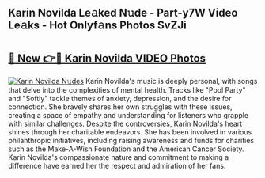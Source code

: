## Karin Novilda Le𝚊ked N𝚞de - Part-y7W Video Le𝚊ks - Hot Onlyf𝚊ns Photos SvZJi

# <h2><a href="http://ab44599.deff.icu/?id=Karin+Novilda">🔗 New 👉🔴 Karin Novilda VIDEO Photos</a></h2>

[![Karin Novilda N𝚞des](https://i.imgur.com/rIISA9y.gif)](http://ab44599.deff.icu/?id=Karin+Novilda)
Karin Novilda's music is deeply personal, with songs that delve into the complexities of mental health. Tracks like "Pool Party" and "Softly" tackle themes of anxiety, depression, and the desire for connection. She bravely shares her own struggles with these issues, creating a space of empathy and understanding for listeners who grapple with similar challenges. Despite the controversies, Karin Novilda's heart shines through her charitable endeavors. She has been involved in various philanthropic initiatives, including raising awareness and funds for charities such as the Make-A-Wish Foundation and the American Cancer Society. Karin Novilda's compassionate nature and commitment to making a difference have earned her the respect and admiration of her fans.
